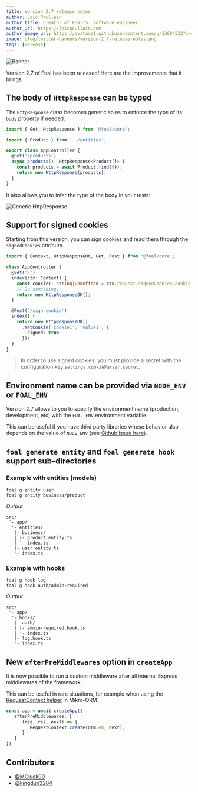 ```yaml
---
title: Version 2.7 release notes
author: Loïc Poullain
author_title: Creator of FoalTS. Software engineer.
author_url: https://loicpoullain.com
author_image_url: https://avatars1.githubusercontent.com/u/13604533?v=4
image: blog/twitter-banners/version-2.7-release-notes.png
tags: [release]
---
```


![Banner](./assets/version-2.7-is-here/banner.png)

Version 2.7 of Foal has been released! Here are the improvements that it brings.

<!--truncate-->

## The body of `HttpResponse` can be typed

The `HttpResponse` class becomes generic so as to enforce the type of its `body` property if needed.

```typescript
import { Get, HttpResponse } from '@foal/core';

import { Product } from '../entities';

export class AppController {
  @Get('/products')
  async products(): HttpResponse<Product[]> {
    const products = await Product.find({});
    return new HttpResponse(products);
  }
}
```

It also allows you to infer the type of the body in your tests:

![Generic HttpResponse](./assets/version-2.7-is-here/generic-http-response.png)

## Support for signed cookies

Starting from this version, you can sign cookies and read them through the `signedCookies` attribute.

```typescript
import { Context, HttpResponseOK, Get, Post } from '@foal/core';

class AppController {
  @Get('/')
  index(ctx: Context) {
    const cookie1: string|undefined = ctx.request.signedCookies.cookie1;
    // Do something.
    return new HttpResponseOK();
  }

  @Post('/sign-cookie')
  index() {
    return new HttpResponseOK()
      .setCookie('cookie1', 'value1', {
        signed: true
      });
  }
}
```

> In order to use signed cookies, you must provide a secret with the configuration key `settings.cookieParser.secret`.

## Environment name can be provided via `NODE_ENV` or `FOAL_ENV`

Version 2.7 allows to you to specify the environment name (production, development, etc) with the `FOAL_ENV` environment variable.

This can be useful if you have third party libraries whose behavior also depends on the value of `NODE_ENV` (see [Github issue here](https://github.com/FoalTS/foal/issues/1004)).

## `foal generate entity` and `foal generate hook` support sub-directories

### Example with entities (models)

```shell
foal g entity user
foal g entity business/product
```

*Output*
```
src/
 '- app/
  '- entities/
   |- business/
   | |- product.entity.ts
   | '- index.ts
   |- user.entity.ts
   '- index.ts
```

### Example with hooks

```shell
foal g hook log
foal g hook auth/admin-required
```

*Output*
```
src/
 '- app/
  '- hooks/
   |- auth/
   | |- admin-required.hook.ts
   | '- index.ts
   |- log.hook.ts
   '- index.ts
```

## New `afterPreMiddlewares` option in `createApp`

It is now possible to run a custom middleware after all internal Express middlewares of the framework.

This can be useful in rare situations, for example when using the [RequestContext helper](https://mikro-orm.io/docs/identity-map/#-requestcontext-helper-for-di-containers) in Mikro-ORM.

```typescript
const app = await createApp({
   afterPreMiddlewares: [
      (req, res, next) => {
         RequestContext.create(orm.em, next);
      }
   ]
})
```


## Contributors

- [@MCluck90](https://github.com/MCluck90)
- [@kingdun3284](https://github.com/kingdun3284)